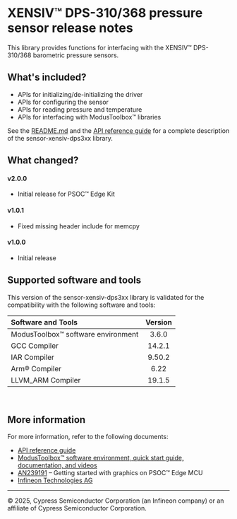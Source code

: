 # XENSIV&trade; DPS-310/368 pressure sensor release notes

This library provides functions for interfacing with the XENSIV&trade; DPS-310/368 barometric pressure sensors.


## What's included?

- APIs for initializing/de-initializing the driver
- APIs for configuring the sensor
- APIs for reading pressure and temperature
- APIs for interfacing with ModusToolbox&trade; libraries

See the [README.md](./README.md) and the [API reference guide](https://infineon.github.io/sensor-xensiv-dps3xx/html/index.html) for a complete description of the sensor-xensiv-dps3xx library.


## What changed?

#### v2.0.0

- Initial release for PSOC&trade; Edge Kit

#### v1.0.1

- Fixed missing header include for memcpy

#### v1.0.0

- Initial release

## Supported software and tools

This version of the sensor-xensiv-dps3xx library is validated for the compatibility with the following software and tools:

Software and Tools                                      | Version
:---                                                    | :----:
ModusToolbox&trade; software environment                | 3.6.0
GCC Compiler                                            | 14.2.1
IAR Compiler                                            | 9.50.2
Arm&reg; Compiler                                       | 6.22
LLVM_ARM Compiler                                       | 19.1.5

<br>

## More information

For more information, refer to the following documents:

* [API reference guide](https://infineon.github.io/sensor-xensiv-dps3xx/html/index.html)
* [ModusToolbox&trade; software environment, quick start guide, documentation, and videos](https://www.infineon.com/modustoolbox)
* [AN239191](https://www.infineon.com/AN239191) – Getting started with graphics on PSOC&trade; Edge MCU
* [Infineon Technologies AG](https://www.infineon.com)

---
© 2025, Cypress Semiconductor Corporation (an Infineon company) or an affiliate of Cypress Semiconductor Corporation.
